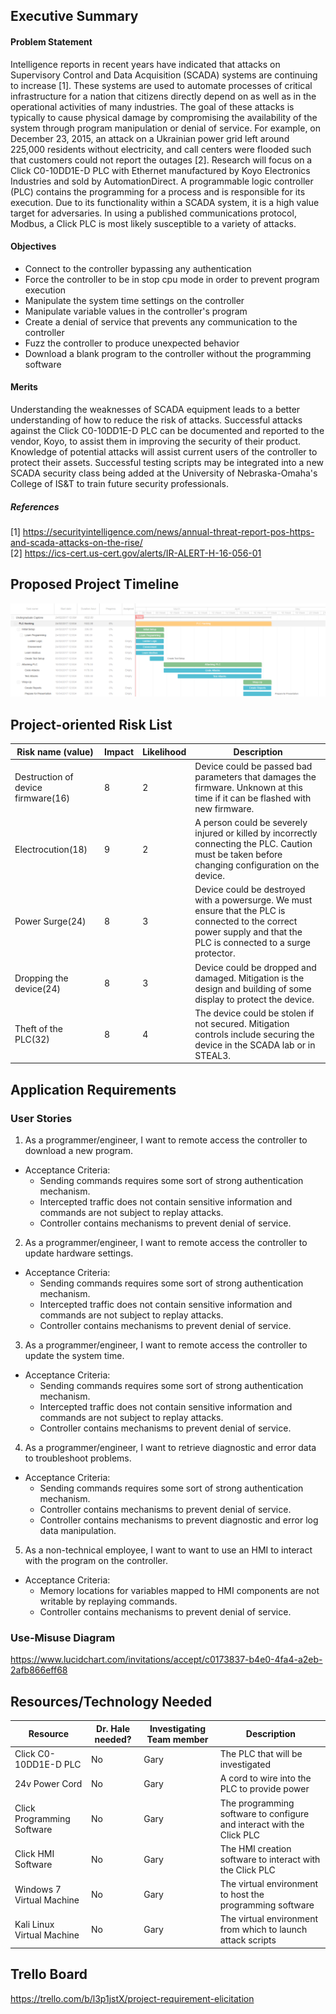 ## Executive Summary

#### Problem Statement
Intelligence reports in recent years have indicated that attacks on Supervisory Control and Data Acquisition (SCADA) systems are continuing to increase [1]. These systems are used to automate processes of critical infrastructure for a nation that citizens directly depend on as well as in the operational activities of many industries. The goal of these attacks is typically to cause physical damage by compromising the availability of the system through program manipulation or denial of service. For example, on December 23, 2015, an attack on a Ukrainian power grid left around 225,000 residents without electricity, and call centers were flooded such that customers could not report the outages [2]. Research will focus on a Click C0-10DD1E-D PLC with Ethernet manufactured by Koyo Electronics Industries and sold by AutomationDirect. A programmable logic controller (PLC) contains the programming for a process and is responsible for its execution.  Due to its functionality within a SCADA system, it is a high value target for adversaries.  In using a published communications protocol, Modbus, a Click PLC is most likely susceptible to a variety of attacks.

#### Objectives
- Connect to the controller bypassing any authentication
- Force the controller to be in stop cpu mode in order to prevent program execution
- Manipulate the system time settings on the controller
- Manipulate variable values in the controller's program
- Create a denial of service that prevents any communication to the controller
- Fuzz the controller to produce unexpected behavior
- Download a blank program to the controller without the programming software 

#### Merits
Understanding the weaknesses of SCADA equipment leads to a better understanding of how to reduce the risk of attacks. Successful attacks against the Click C0-10DD1E-D PLC can be documented and reported to the vendor, Koyo, to assist them in improving the security of their product. Knowledge of potential attacks will assist current users of the controller to protect their assets.  Successful testing scripts may be integrated into a new SCADA security class being added at the University of Nebraska-Omaha's College of IS&T to train future security professionals.

##### References
[1] https://securityintelligence.com/news/annual-threat-report-pos-https-and-scada-attacks-on-the-rise/ <br>
[2] https://ics-cert.us-cert.gov/alerts/IR-ALERT-H-16-056-01

## Proposed Project Timeline

![Alt text](/gantChart.PNG?raw=true "Project Timeline")

## Project-oriented Risk List

|Risk name (value)  | Impact     | Likelihood | Description |
|-------------------|------------|------------|-------------|
|Destruction of device firmware(16) | 8 | 2 | Device could be passed bad parameters that damages the firmware. Unknown at this time if it can be flashed with new firmware. |
| Electrocution(18) | 9 | 2 | A person could be severely injured or killed by incorrectly connecting the PLC. Caution must be taken before changing configuration on the device. |
| Power Surge(24) | 8 | 3 | Device could be destroyed with  a powersurge. We must ensure that the PLC is connected to the correct power supply and that the PLC is connected to a surge protector. |
| Dropping the device(24) | 8 | 3 | Device could be dropped and damaged. Mitigation is the design and building of some display to protect the device. |
| Theft of the PLC(32) | 8 | 4 | The device could be stolen if not secured. Mitigation controls include securing the device in the SCADA lab or in STEAL3. |


## Application Requirements

### User Stories
1. As a programmer/engineer, I want to remote access the controller to download a new program.
  - Acceptance Criteria:  
    - Sending commands requires some sort of strong authentication mechanism. 
    - Intercepted traffic does not contain sensitive information and commands are not subject to replay attacks.
    - Controller contains mechanisms to prevent denial of service.

2. As a programmer/engineer, I want to remote access the controller to update hardware settings.
  - Acceptance Criteria:
    - Sending commands requires some sort of strong authentication mechanism. 
    - Intercepted traffic does not contain sensitive information and commands are not subject to replay attacks.
    - Controller contains mechanisms to prevent denial of service.

3. As a programmer/engineer, I want to remote access the controller to update the system time.
  - Acceptance Criteria:
    - Sending commands requires some sort of strong authentication mechanism. 
    - Intercepted traffic does not contain sensitive information and commands are not subject to replay attacks.
    - Controller contains mechanisms to prevent denial of service.
  
4. As a programmer/engineer, I want to retrieve diagnostic and error data to troubleshoot problems.
 - Acceptance Criteria:
    - Sending commands requires some sort of strong authentication mechanism.
    - Controller contains mechanisms to prevent denial of service.
    - Controller contains mechanisms to prevent diagnostic and error log data manipulation.
  
5. As a non-technical employee, I want to want to use an HMI to interact with the program on the controller.
 - Acceptance Criteria:
    - Memory locations for variables mapped to HMI components are not writable by replaying commands.
    - Controller contains mechanisms to prevent denial of service.

### Use-Misuse Diagram
https://www.lucidchart.com/invitations/accept/c0173837-b4e0-4fa4-a2eb-2afb866eff68

## Resources/Technology Needed

|Resource  | Dr. Hale needed? | Investigating Team member | Description |
|----------|------------------|---------------------------|-------------|
|Click C0-10DD1E-D PLC | No | Gary | The PLC that will be investigated |
|24v Power Cord | No | Gary | A cord to wire into the PLC to provide power |
|Click Programming Software | No | Gary | The programming software to configure and interact with the Click PLC |
|Click HMI Software| No | Gary | The HMI creation software to interact with the Click PLC |
|Windows 7 Virtual Machine | No | Gary | The virtual environment to host the programming software |
|Kali Linux Virtual Machine| No | Gary | The virtual environment from which to launch attack scripts |

## Trello Board
https://trello.com/b/l3p1jstX/project-requirement-elicitation
